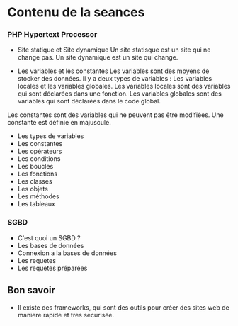 # Contenu de la seances 

### PHP Hypertext Processor

- Site statique et Site dynamique
Un site statisque est un site qui ne change pas. Un site dynamique est un site qui change.

- Les variables et les constantes
Les variables sont des moyens de stocker des données. Il y a deux types de variables :
Les variables locales et les variables globales.
Les variables locales sont des variables qui sont déclarées dans une fonction.
Les variables globales sont des variables qui sont déclarées dans le code global.

Les constantes sont des variables qui ne peuvent pas être modifiées. Une constante est définie en majuscule.

- Les types de variables
- Les constantes
- Les opérateurs
- Les conditions
- Les boucles
- Les fonctions
- Les classes
- Les objets
- Les méthodes
- Les tableaux

### SGBD

- C'est quoi un SGBD ?
- Les bases de données
- Connexion a la bases de données
- Les requetes
- Les requetes préparées

## Bon savoir
- Il existe des frameworks, qui sont des outils pour créer des sites web de maniere rapide et tres securisée.





